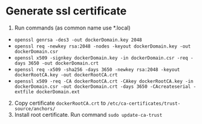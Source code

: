 # Generate ssl certificate

1. Run commands (as common name use *.local)
 
 - `openssl genrsa -des3 -out dockerDomain.key 2048`
 - `openssl req -newkey rsa:2048 -nodes -keyout dockerDomain.key -out dockerDomain.csr`
 - `openssl x509 -signkey dockerDomain.key -in dockerDomain.csr -req -days 3650 -out dockerDomain.crt`
 - `openssl req -x509 -sha256 -days 3650 -newkey rsa:2048 -keyout dockerRootCA.key -out dockerRootCA.crt`
 - `openssl x509 -req -CA dockerRootCA.crt -CAkey dockerRootCA.key -in dockerDomain.csr -out dockerDomain.crt -days 3650 -CAcreateserial -extfile dockerDomain.ext`

2. Copy certificate `dockerRootCA.crt` to `/etc/ca-certificates/trust-source/anchors/`
3. Install root certificate. Run command `sudo update-ca-trust`
